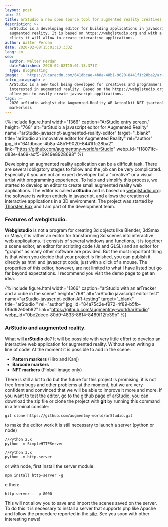 ```yaml
---
layout: post
idx: 25
title: arStudio a new open source tool for augmented reality creatives
description: >-
  arStudio is a developing editor for building applications in javascript for
  augmented reality. It is based on https://webglstudio.org and with a few
  clicks it will allow to create interactive applications.
author: Walter Perdan
date: 2020-02-08T15:01:13.333Z
lang: en
seo:
  author: Walter Perdan
  datePublished: 2020-02-08T15:01:13.371Z
  type: BlogPosting
image: '  https://ucarecdn.com/641dbcae-4b8a-48b1-9020-8441f1c28ba2/ar-Studio-javascript-augmented-reality-editor.jpg'
intro_paragraph: >-
  ArStudio is a new tool being developed for creatives and programmers
  interested in augmented reality. Based on the https://webglstudio.org will
  allow you to easily create javascript applications.
tags: >-
  2020 arStudio webglstudio Augmented-Reality AR Artoolkit NFT jsartoolkit5  
  markerless
---
```

{% include figure.html width="1366" caption="ArStudio entry screen." height="768" alt="arStudio a javascript editor for Augmented Reality" name="arStudio-javascript-augmented-reality-editor" target="_blank" title="arStudio an innovative editor for Augmented Reality" rel="author" jpg_id="641dbcae-4b8a-48b1-9020-8441f1c28ba2" link="https://github.com/augmentmy-world/arStudio" webp_id="f18071fc-d83e-4a69-acf5-6949e8928698" %}

Developing an augmented reality application can be a difficult task. There are several obligatory stages to follow and the job can be very complicated. Especially if you are not an expert developer but a "creative" or a visual artist with programming experience. To help and simplify this process, we started to develop an editor to create small augmented reality web applications. The editor is called  **arStudio**  and is based on [webglstudio.org](https://webglstudio.org/): the software is written entirely in javascript, and allows the creation of interactive applications in a 3D environment. The project was started by [Thorsten Bux](https://augmentmy.world/) and I am part of the development team.

### Features of webglstudio.

**Webglstudio** is not a program for creating 3d objects like Blender, 3dSmax or Maya, it is rather an editor for transforming 3d scenes into interactive web applications. It consists of several windows and functions, it is together a scene editor, an editor for scripting code (Js and GLSL) and an editor for "graphs" as many other software are provided. But the most important thing is that when you decide that your project is finished, you can publish it directly as html and javascript code, just with a click of a mouse. The properties of this editor, however, are not limited to what I have listed but go far beyond expectations. I recommend you visit the demo page to get an idea.

{% include figure.html width="1366" caption="arStudio with an arTracker and a cube in the scene" height="768" alt="arStudio javascript editor test" name="arStudio-javascript-editor-AR-testing" target="_blank" title="arStudio " rel="author" jpg_id="84a75c2e-f972-4f89-b5fb-0f6d92e0eb82" link="https://github.com/augmentmy-world/arStudio" webp_id="0be2deec-80d9-4833-8614-8469f12fe39b" %}

### ArStudio and augmented reality.

What will **arStudio** do? It will be possible with very little effort to develop an interactive web application for augmented reality. Without even writing a line of code! At the moment it is possible to add in the scene:

* **Pattern markers**  (Hiro and Kanj)
* **Barcode markers**
* **NFT markers**  (Pinball image only)

There is still a lot to do but the future for this project is promising, it is not free from bugs and other problems at the moment, but we are very confident and convinced that we will be able to improve it more and more. If you want to test the editor, go to the github page of [arStudio](https://github.com/augmentmy-world/arStudio), you can download the zip file or clone the project with  **git**  by running this command in a terminal console:

```
git clone https://github.com/augmentmy-world/arStudio.git
```

to make the editor work it is still necessary to launch a server (python or node)

```
//Python 2.x
python -m SimpleHTTPServer

//Python 3.x
python -m http.server
```

or with node, first install the server module:

```
npm install http-server -g
```

e then:

```
http-server . -p 8000
```

This will not allow you to save and import the scenes saved on the server. To do this it is necessary to install a server that supports php like Apache and follow the procedure reported in the [site](https://github.com/augmentmy-world/arStudio#installing). See you soon with other interesting news!

